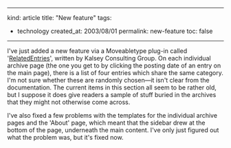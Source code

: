 -----
kind: article
title: "New feature"
tags:
- technology
created_at: 2003/08/01
permalink: new-feature
toc: false
-----

<p>I've just added a new feature via a Moveabletype plug-in called '<a href="http://kalsey.com/2002/07/related_entries_plugin/" title="Kalsey Consulting Group">RelatedEntries</a>', written by Kalsey Consulting Group. On each individual archive page (the one you get to by clicking the posting date of an entry on the main page), there is a list of four entries which share the same category. I'm not sure whether these are randomly chosen&mdash;it isn't clear from the documentation. The current items in this section all seem to be rather old, but I suppose it does give readers a sample of stuff buried in the archives that they might not otherwise come across.</p>

<p>I've also fixed a few problems with the templates for the individual archive pages and the 'About' page, which meant that the sidebar drew at the bottom of the page, underneath the main content. I've only just figured out what the problem was, but it's fixed now.</p>


